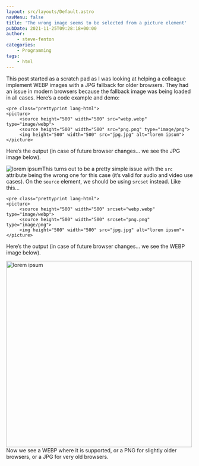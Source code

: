 ```yaml
---
layout: src/layouts/Default.astro
navMenu: false
title: 'The wrong image seems to be selected from a picture element'
pubDate: 2021-11-25T09:28:18+00:00
author:
    - steve-fenton
categories:
    - Programming
tags:
    - html
---
```


This post started as a scratch pad as I was looking at helping a colleague implement WEBP images with a JPG fallback for older browsers. They had an issue in modern browsers because the fallback image was being loaded in all cases. Here’s a code example and demo:

```
<pre class="prettyprint lang-html">
<picture>
     <source height="500" width="500" src="webp.webp" type="image/webp">
     <source height="500" width="500" src="png.png" type="image/png">
     <img height="500" width="500" src="jpg.jpg" alt="lorem ipsum">
</picture>
```
Here’s the output (in case of future browser changes… we see the JPG image below).

<picture><source height="500" src="/img/2021/11/webp.webp" type="image/webp" width="500"><source height="500" src="/img/2021/11/png.png" type="image/png" width="500">![lorem ipsum](/img/2021/11/jpg.jpg)</source></source></picture>This turns out to be a pretty simple issue with the `src` attribute being the wrong one for this case (it’s valid for audio and video use cases). On the `source` element, we should be using `srcset` instead. Like this…

```
<pre class="prettyprint lang-html">
<picture>
     <source height="500" width="500" srcset="webp.webp" type="image/webp">
     <source height="500" width="500" srcset="png.png" type="image/png">
     <img height="500" width="500" src="jpg.jpg" alt="lorem ipsum">
</picture>
```
Here’s the output (in case of future browser changes… we see the WEBP image below).

<picture><source height="500" srcset="/img/2021/11/webp.webp" type="image/webp" width="500"><source height="500" srcset="/img/2021/11/png.png" type="image/png" width="500">![lorem ipsum](/img/2021/11/jpg.jpg)</source></source></picture>Now we see a WEBP where it is supported, or a PNG for slightly older browsers, or a JPG for very old browsers.